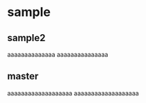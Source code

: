 # sample
## sample2
aaaaaaaaaaaaaa
aaaaaaaaaaaaaaa

## master
aaaaaaaaaaaaaaaaaaa
aaaaaaaaaaaaaaaaaaa